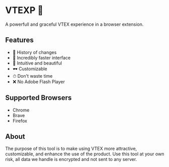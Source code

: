 # VTEXP 💅
A powerfull and graceful VTEX experience in a browser extension.

## Features
- 📁 History of changes
- 🚀 Incredibly faster interface
- 🌈 Intuitive and beautiful
- 🕶 Customizable
- ⏱ Don't waste time
- ❌ No Adobe Flash Player

## Supported Browsers
- Chrome
- Brave
- Firefox

## About
The purpose of this tool is to make using VTEX more attractive, customizable, and enhance the use of the product.
Use this tool at your own risk, all data we handle is encrypted and not sent to any server.
